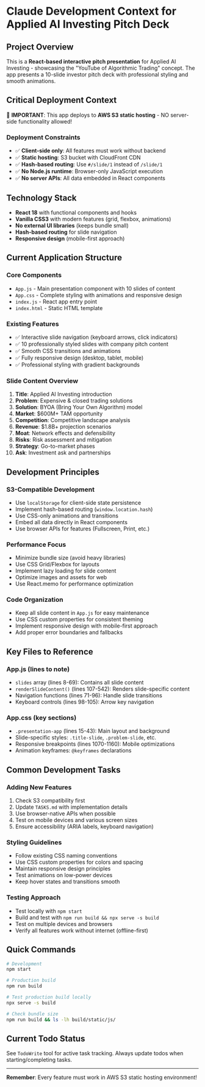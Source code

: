 # Claude Development Context for Applied AI Investing Pitch Deck

## Project Overview
This is a **React-based interactive pitch presentation** for Applied AI Investing - showcasing the "YouTube of Algorithmic Trading" concept. The app presents a 10-slide investor pitch deck with professional styling and smooth animations.

## Critical Deployment Context
🚨 **IMPORTANT**: This app deploys to **AWS S3 static hosting** - NO server-side functionality allowed!

### Deployment Constraints
- ✅ **Client-side only**: All features must work without backend
- ✅ **Static hosting**: S3 bucket with CloudFront CDN
- ✅ **Hash-based routing**: Use `#/slide/1` instead of `/slide/1`
- ✅ **No Node.js runtime**: Browser-only JavaScript execution
- ✅ **No server APIs**: All data embedded in React components

## Technology Stack
- **React 18** with functional components and hooks
- **Vanilla CSS3** with modern features (grid, flexbox, animations)
- **No external UI libraries** (keeps bundle small)
- **Hash-based routing** for slide navigation
- **Responsive design** (mobile-first approach)

## Current Application Structure

### Core Components
- `App.js` - Main presentation component with 10 slides of content
- `App.css` - Complete styling with animations and responsive design
- `index.js` - React app entry point
- `index.html` - Static HTML template

### Existing Features
- ✅ Interactive slide navigation (keyboard arrows, click indicators)
- ✅ 10 professionally styled slides with company pitch content
- ✅ Smooth CSS transitions and animations
- ✅ Fully responsive design (desktop, tablet, mobile)
- ✅ Professional styling with gradient backgrounds

### Slide Content Overview
1. **Title**: Applied AI Investing introduction
2. **Problem**: Expensive & closed trading solutions
3. **Solution**: BYOA (Bring Your Own Algorithm) model
4. **Market**: $600M+ TAM opportunity
5. **Competition**: Competitive landscape analysis
6. **Revenue**: $1.8B+ projection scenarios
7. **Moat**: Network effects and defensibility
8. **Risks**: Risk assessment and mitigation
9. **Strategy**: Go-to-market phases
10. **Ask**: Investment ask and partnerships

## Development Principles

### S3-Compatible Development
- Use `localStorage` for client-side state persistence
- Implement hash-based routing (`window.location.hash`)
- Use CSS-only animations and transitions
- Embed all data directly in React components
- Use browser APIs for features (Fullscreen, Print, etc.)

### Performance Focus
- Minimize bundle size (avoid heavy libraries)
- Use CSS Grid/Flexbox for layouts
- Implement lazy loading for slide content
- Optimize images and assets for web
- Use React.memo for performance optimization

### Code Organization
- Keep all slide content in `App.js` for easy maintenance
- Use CSS custom properties for consistent theming
- Implement responsive design with mobile-first approach
- Add proper error boundaries and fallbacks

## Key Files to Reference

### App.js (lines to note)
- `slides` array (lines 8-69): Contains all slide content
- `renderSlideContent()` (lines 107-542): Renders slide-specific content
- Navigation functions (lines 71-96): Handle slide transitions
- Keyboard controls (lines 98-105): Arrow key navigation

### App.css (key sections)
- `.presentation-app` (lines 15-43): Main layout and background
- Slide-specific styles: `.title-slide`, `.problem-slide`, etc.
- Responsive breakpoints (lines 1070-1160): Mobile optimizations
- Animation keyframes: `@keyframes` declarations

## Common Development Tasks

### Adding New Features
1. Check S3 compatibility first
2. Update `TASKS.md` with implementation details
3. Use browser-native APIs when possible
4. Test on mobile devices and various screen sizes
5. Ensure accessibility (ARIA labels, keyboard navigation)

### Styling Guidelines
- Follow existing CSS naming conventions
- Use CSS custom properties for colors and spacing
- Maintain responsive design principles
- Test animations on low-power devices
- Keep hover states and transitions smooth

### Testing Approach
- Test locally with `npm start`
- Build and test with `npm run build && npx serve -s build`
- Test on multiple devices and browsers
- Verify all features work without internet (offline-first)

## Quick Commands
```bash
# Development
npm start

# Production build
npm run build

# Test production build locally
npx serve -s build

# Check bundle size
npm run build && ls -lh build/static/js/
```

## Current Todo Status
See `TodoWrite` tool for active task tracking. Always update todos when starting/completing tasks.

---
**Remember**: Every feature must work in AWS S3 static hosting environment!